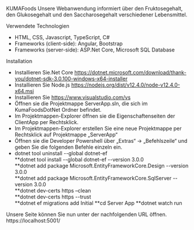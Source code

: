 KUMAFoods
Unsere Webanwendung informiert über den Fruktosegehalt, den Glukosegehalt und den Saccharosegehalt verschiedener Lebensmittel.

Verwendete Technologien
* HTML, CSS, Javascript, TypeScript, C#
* Frameworks (client-side): Angular, Bootstrap
* Frameworks (server-side): ASP.Net Core, Microsoft SQL Database

Installation
* Installieren Sie.Net Core https://dotnet.microsoft.com/download/thank-you/dotnet-sdk-3.0.100-windows-x64-installer
* Installieren Sie Node.js https://nodejs.org/dist/v12.4.0/node-v12.4.0-x64.msi
* Installieren Sie https://www.visualstudio.com/vs
* Öffnen sie die Projektmappe ServerApp.sln, die sich im KumaFoodsDotNet Ordner befindet.
* Im Projektmappen-Explorer öffnen sie die Eigenschaftenseiten der ClientApp per Rechtsklick.
* Im Projektmappen-Explorer erstellen Sie eine neue Projektmappe per Rechtsklick auf Projektmappe „ServerApp“
* Öffnen sie die Developer Powershell über „Extras“ → „Befehlszeile“ und geben Sie die folgenden Befehle einzeln ein.
* dotnet tool uninstall --global dotnet-ef  
**dotnet tool install --global dotnet-ef --version 3.0.0  
**dotnet add package Microsoft.EntityFrameworkCore.Design --version 3.0.0  
**dotnet add package Microsoft.EntityFrameworkCore.SqlServer --version 3.0.0  
**dotnet dev-certs https –clean  
**dotnet dev-certs https --trust  
**dotnet ef migrations add Initial 
**cd Server App
**dotnet watch run

Unsere Seite können Sie nun unter der nachfolgenden URL öffnen.
https://localhost:5001/
